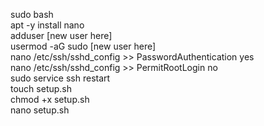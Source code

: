 sudo bash  
apt -y install nano  
adduser [new user here]  
usermod -aG sudo [new user here]  
nano /etc/ssh/sshd_config >> PasswordAuthentication yes  
nano /etc/ssh/sshd_config >> PermitRootLogin no  
sudo service ssh restart  
touch setup.sh  
chmod +x setup.sh  
nano setup.sh  
